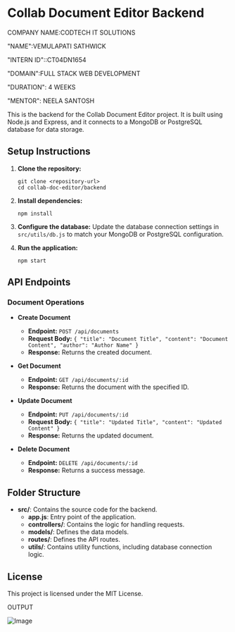 # Collab Document Editor Backend


COMPANY NAME:CODTECH IT SOLUTIONS

"NAME":VEMULAPATI SATHWICK

"INTERN ID"::CT04DN1654

"DOMAIN":FULL STACK WEB DEVELOPMENT

"DURATION": 4 WEEKS

"MENTOR": NEELA SANTOSH



This is the backend for the Collab Document Editor project. It is built using Node.js and Express, and it connects to a MongoDB or PostgreSQL database for data storage.

## Setup Instructions

1. **Clone the repository:**
   ```
   git clone <repository-url>
   cd collab-doc-editor/backend
   ```

2. **Install dependencies:**
   ```
   npm install
   ```

3. **Configure the database:**
   Update the database connection settings in `src/utils/db.js` to match your MongoDB or PostgreSQL configuration.

4. **Run the application:**
   ```
   npm start
   ```

## API Endpoints

### Document Operations

- **Create Document**
  - **Endpoint:** `POST /api/documents`
  - **Request Body:** `{ "title": "Document Title", "content": "Document Content", "author": "Author Name" }`
  - **Response:** Returns the created document.

- **Get Document**
  - **Endpoint:** `GET /api/documents/:id`
  - **Response:** Returns the document with the specified ID.

- **Update Document**
  - **Endpoint:** `PUT /api/documents/:id`
  - **Request Body:** `{ "title": "Updated Title", "content": "Updated Content" }`
  - **Response:** Returns the updated document.

- **Delete Document**
  - **Endpoint:** `DELETE /api/documents/:id`
  - **Response:** Returns a success message.

## Folder Structure

- **src/**: Contains the source code for the backend.
  - **app.js**: Entry point of the application.
  - **controllers/**: Contains the logic for handling requests.
  - **models/**: Defines the data models.
  - **routes/**: Defines the API routes.
  - **utils/**: Contains utility functions, including database connection logic.

## License

This project is licensed under the MIT License.



OUTPUT

![Image](https://github.com/user-attachments/assets/8db5ee82-865a-47d9-91fa-24ac7b145fe2)
